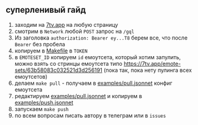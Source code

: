 ## суперленивый гайд
1. заходим на [7tv.app](https://7tv.app) на любую страницу
1. смотрим в `Network` любой `POST` запрос на `/gql`
1. Из заголовка `authorization: Bearer ey...T8` берем все, что после `Bearer` без пробела
1. копируем в [Makefile](./Makefile) в `TOKEN`
1. в `EMOTESET_ID` копируем `id` емоутсета, который хотим запулить, можно взять со стринцы емоутсета типо https://7tv.app/emote-sets/63b58083c032521d3d256191 (пока так, пока нету пулинга всех емоутсетов)
1. делаем `make pull` - получаем в [examples/pull.jsonnet](examples/pull.jsonnet) конфиг емоутсета
1. редактируем [examples/pull.jsonnet](examples/pull.jsonnet) и копируем в [examples/push.jsonnet](examples/push.jsonnet)
1. запускаем `make push`
1. по всем вопросам писать автору в телеграм или в `issues`
